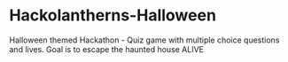 # Hackolantherns-Halloween
Halloween themed Hackathon - Quiz game with multiple choice questions and lives. Goal is to escape the haunted house ALIVE
